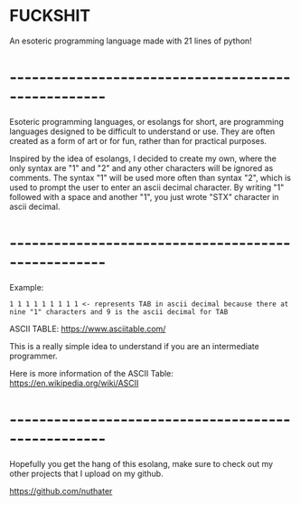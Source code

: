 # FUCKSHIT
An esoteric programming language made with 21 lines of python!
# ---------------------------------------------------
Esoteric programming languages, or esolangs for short, are programming languages designed to be difficult to understand or use. They are often created as a form of art or for fun, rather than for practical purposes.

Inspired by the idea of esolangs, I decided to create my own, where the only syntax are "1" and "2" and any other characters will be ignored as comments.
The syntax "1" will be used more often than syntax "2", which is used to prompt the user to enter an ascii decimal character. By writing "1" followed with a space and another "1", you just wrote "STX" character in ascii decimal.
# ---------------------------------------------------
Example:
```
1 1 1 1 1 1 1 1 1 <- represents TAB in ascii decimal because there at nine "1" characters and 9 is the ascii decimal for TAB
```

ASCII TABLE: https://www.asciitable.com/

This is a really simple idea to understand if you are an intermediate programmer.

Here is more information of the ASCII Table: https://en.wikipedia.org/wiki/ASCII

# ---------------------------------------------------
Hopefully you get the hang of this esolang, make sure to check out my other projects that I upload on my github.

https://github.com/nuthater
